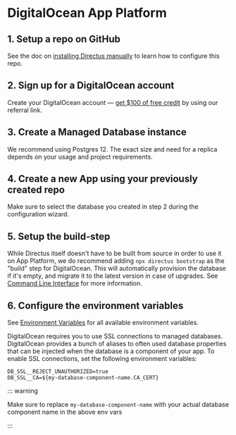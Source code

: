 # DigitalOcean App Platform

## 1. Setup a repo on GitHub

See the doc on [installing Directus manually](/guides/installation/manual) to learn how to configure this repo.

## 2. Sign up for a DigitalOcean account

Create your DigitalOcean account — [get $100 of free credit](https://m.do.co/c/4c0b6062c16e) by using our referral link.

## 3. Create a Managed Database instance

We recommend using Postgres 12. The exact size and need for a replica depends on your usage and project requirements.

## 4. Create a new App using your previously created repo

Make sure to select the database you created in step 2 during the configuration wizard.

## 5. Setup the build-step

While Directus itself doesn't have to be built from source in order to use it on App Platform, we do recommend adding
`npx directus bootstrap` as the "build" step for DigitalOcean. This will automatically provision the database if it's
empty, and migrate it to the latest version in case of upgrades. See
[Command Line Interface](/reference/command-line-interface/#bootstrap-a-project) for more information.

## 6. Configure the environment variables

See [Environment Variables](/reference/environment-variables) for all available environment variables.

DigitalOcean requires you to use SSL connections to managed databases. DigitalOcean provides a bunch of aliases to often
used database properties that can be injected when the database is a component of your app. To enable SSL connections,
set the following environment variables:

```
DB_SSL__REJECT_UNAUTHORIZED=true
DB_SSL__CA=${my-database-component-name.CA_CERT}
```

::: warning

Make sure to replace `my-database-component-name` with your actual database component name in the above env vars

:::
